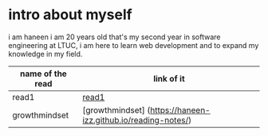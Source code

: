 
# intro about myself
i am haneen i am 20 years old that's my second year in software engineering at LTUC, i am here to learn web development and to expand my knowledge in my field.

name of the read | link of it 
------------ | -------------
read1 | [read1](https://haneen-izz.github.io/reading-notes/)
growthmindset | [growthmindset] (https://haneen-izz.github.io/reading-notes/)
